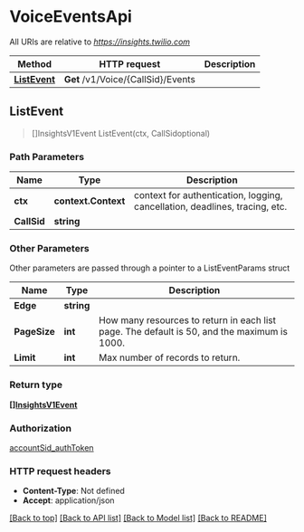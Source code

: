 # VoiceEventsApi

All URIs are relative to *https://insights.twilio.com*

Method | HTTP request | Description
------------- | ------------- | -------------
[**ListEvent**](VoiceEventsApi.md#ListEvent) | **Get** /v1/Voice/{CallSid}/Events | 



## ListEvent

> []InsightsV1Event ListEvent(ctx, CallSidoptional)





### Path Parameters


Name | Type | Description
------------- | ------------- | -------------
**ctx** | **context.Context** | context for authentication, logging, cancellation, deadlines, tracing, etc.
**CallSid** | **string** | 

### Other Parameters

Other parameters are passed through a pointer to a ListEventParams struct


Name | Type | Description
------------- | ------------- | -------------
**Edge** | **string** | 
**PageSize** | **int** | How many resources to return in each list page. The default is 50, and the maximum is 1000.
**Limit** | **int** | Max number of records to return.

### Return type

[**[]InsightsV1Event**](InsightsV1Event.md)

### Authorization

[accountSid_authToken](../README.md#accountSid_authToken)

### HTTP request headers

- **Content-Type**: Not defined
- **Accept**: application/json

[[Back to top]](#) [[Back to API list]](../README.md#documentation-for-api-endpoints)
[[Back to Model list]](../README.md#documentation-for-models)
[[Back to README]](../README.md)

